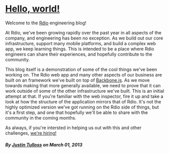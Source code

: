 [Hello, world!](/post/hello/)
=====================================================

Welcome to the [Rdio][2] engineering blog!

At Rdio, we've been growing rapidly over the past year in all aspects of the
company, and engineering has been no exception. As we build out our core
infrastructure, support many mobile platforms, and build a complex web app,
we keep learning things. This is intended to be a place where Rdio engineers
can share their experiences, and hopefully contribute to the community.

This blog itself is a demonstration of some of the cool things we've been
working on. The Rdio web app and many other aspects of our business are built
on an framework we've built on top of [Backbone.js][3]. As we move towards
making that more generally available, we need to prove that it can work outside
of some of the other infrastructure we've built. This is an initial attempt at
that. If you're familiar with the web inspector, fire it up and take a look
at how the structure of the application mirrors that of Rdio. It's not the 
highly optimized version we've got running on the Rdio side of things, but it's
a first step, and one that hopefully we'll be able to share with the community
in the coming months.

As always, if you're intersted in helping us out with this and other challenges,
[we're hiring!][4]

[1]: http://www.rdio.com/people/justin_tulloss/
[2]: http://www.rdio.com/
[3]: http://backbonejs.org/
[4]: http://www.rdio.com/careers/

##### By [Justin Tulloss][1] on March 01, 2013
